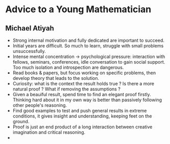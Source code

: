 # Advice to a Young Mathematician
## Michael Atiyah
- Strong internal motivation and fully dedicated are important to succeed. 
- Initial years are difficult. So much to learn, struggle with small problems unsuccessfully. 
- Intense mental concentration -> psychological pressure: interaction with fellows, seminars, conferences, idle conversation to gain social support. Too much isolation and introspection are dangerous. 
- Read books & papers, but focus working on specific problems, then develop theory that leads to the solution. 
- Curiosity: what is the context the result holds true ? Is there a more natural proof ? What if removing the assumptions ?
- Given a beauiful result, spend time to find an elegant proof firstly. Thinking hard about it in my own way is better than passively following other people's reasoning. 
- Find good examples to test and push general results in extreme conditions, it gives insight and understanding, keeping feet on the ground.
- Proof is just an end product of a long interaction between creative imagination and critical reasoning. 
- 
